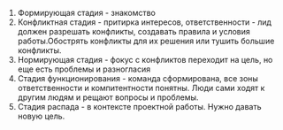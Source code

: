 1. Формирующая стадия - знакомство 
2. Конфликтная стадия - притирка интересов, ответственности - лид должен разрешать конфликты, создавать правила и условия работы.Обострять конфликты для их решения или тушить большие конфликты.
3. Нормирующая стадия - фокус с конфликтов переходит на цель, но еще есть проблемы и разногласия
4. Стадия функционирования - команда сформирована, все зоны ответственности и компитентности понятны. Люди сами ходят к другим людям и рещают вопросы и проблемы.
5. Стадия распада - в контексте проектной работы. Нужно давать новую цель. 